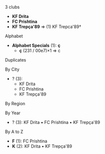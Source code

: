 3 clubs

- **KF Drita**
- **FC Prishtina**
- **KF Trepça'89** => (1) KF Trepca'89†




Alphabet

- **Alphabet Specials** (1):  **ç** 
  - **ç** (231 / 00e7)×1 => c




Duplicates





By City

- ? (3): 
  - KF Drita 
  - FC Prishtina 
  - KF Trepça'89 




By Region





By Year

- ? (3):   KF Drita • FC Prishtina • KF Trepça'89






By A to Z

- **F** (1): FC Prishtina
- **K** (2): KF Drita • KF Trepça'89




